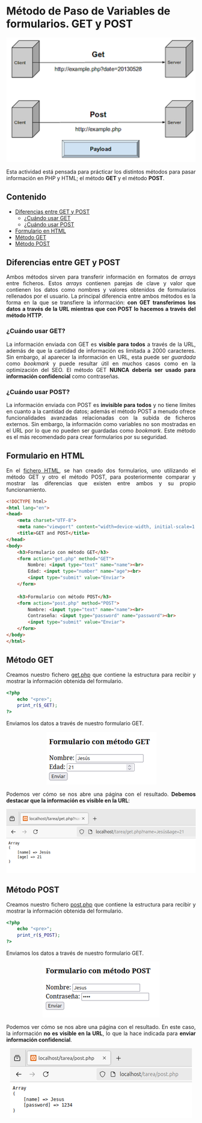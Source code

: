 # Método de Paso de Variables de formularios. GET y POST

<div align=justify>

<div align=center>
        <img src="./img/cover.png" alt="cover">
</div>

Esta actividad está pensada para prácticar los distintos métodos para pasar información en PHP y HTML; el método __GET__ y el método __POST__.

## Contenido
- [Diferencias entre GET y POST](#diferencias-entre-get-y-post)
    - [¿Cuándo usar GET](#cuándo-usar-get)
    - [¿Cuándo usar POST](#cuándo-usar-post)
- [Formulario en HTML](#formulario-en-html)
- [Método GET](#método-get)
- [Método POST](#método-post)

## Diferencias entre GET y POST

Ambos métodos sirven para transferir información en formatos de _arrays_ entre ficheros. Estos _arrays_ contienen parejas de clave y valor que contienen los datos como nombres y valores obtenidos de formularios rellenados por el usuario. La principal diferencia entre ambos métodos es la forma en la que se transfiere la información: __con GET transferimos los datos a través de la URL mientras que con POST lo hacemos a través del método HTTP__.

### ¿Cuándo usar GET?

La información enviada con GET es __visible para todos__ a través de la URL, además de que la cantidad de información es limitada a 2000 caracteres. Sin embargo, al aparecer la información en URL, esta puede ser _guardada_ como _bookmark_ y puede resultar útil en muchos casos como en la optimización del SEO. El método GET __NUNCA debería ser usado para información confidencial__ como contraseñas.

### ¿Cuándo usar POST?

La información enviada con POST es __invisible para todos__ y no tiene límites en cuanto a la cantidad de datos; además el método POST a menudo ofrece funcionalidades avanzadas relacionadas con la subida de ficheros externos. Sin embargo, la información como variables no son mostradas en el URL por lo que no pueden ser guardadas como _bookmark_. Este método es el más recomendado para crear formularios por su seguridad.

## Formulario en HTML

En el [fichero HTML](./index.php), se han creado dos formularios, uno utilizando el método GET y otro el método POST, para posteriormente comparar y mostrar las diferencias que existen entre ambos y su propio funcionamiento.

```html
<!DOCTYPE html>
<html lang="en">
<head>
    <meta charset="UTF-8">
    <meta name="viewport" content="width=device-width, initial-scale=1.0">
    <title>GET and POST</title>
</head>
<body>
    <h3>Formulario con método GET</h3>
    <form action="get.php" method="GET">
        Nombre: <input type="text" name="name"><br>
        Edad: <input type="number" name="age"><br>
        <input type="submit" value="Enviar">
    </form>

    <h3>Formulario con método POST</h3>
    <form action="post.php" method="POST">
        Nombre: <input type="text" name="name"><br>
        Contraseña: <input type="password" name="password"><br>
        <input type="submit" value="Enviar">
    </form>
</body>
</html>
```

## Método GET

Creamos nuestro fichero [get.php](./get.php) que contiene la estructura para recibir y mostrar la información obtenida del formulario.

```php
<?php
    echo "<pre>";
    print_r($_GET);
?>
```

Enviamos los datos a través de nuestro formulario GET.

<div align=center>
        <img src="./img/form_get.png" alt="form-get">
</div>

Podemos ver cómo se nos abre una página con el resultado. __Debemos destacar que la información es visible en la URL__:

<div align=center>
        <img src="./img/result_get.png" alt="get">
</div>

## Método POST

Creamos nuestro fichero [post.php](./post.php) que contiene la estructura para recibir y mostrar la información obtenida del formulario.

```php
<?php
    echo "<pre>";
    print_r($_POST);
?>
```

Enviamos los datos a través de nuestro formulario GET.

<div align=center>
        <img src="./img/form_post.png" alt="form-post">
</div>

Podemos ver cómo se nos abre una página con el resultado. En este caso, la información __no es visible en la URL__, lo que la hace indicada para __enviar información confidencial__.

<div align=center>
        <img src="./img/result_post.png" alt="post">
</div>

</div>